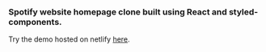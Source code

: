 ### Spotify website homepage clone built using React and styled-components.

Try the demo hosted on netlify [here](https://objective-bhabha-643728.netlify.app/).


